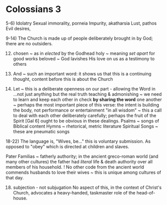 # Colossians 3


5-6) Idolatry
Sexual immorality, porneia
Impurity, akatharsia
Lust, pathos
Evil desires, 


9-14) The Church is made up of people deliberately brought in by God; there are no outsiders.

12) chosen ~ as in _elected_ by the Godhead
holy ~ meaning _set apart_ for good works
beloved ~ God lavishes His love on us as a testimony to others


15) And ~ such an important word: it shows us that this is a continuing thought, content before this is about the Church

16) Let ~ this is a deliberate openness on our part - allowing the Word in
...not just anything but the real truth
teaching & admonishing ~ we need to learn and keep each other in check **by sharing the word**
one another ~ perhaps the most important piece of this verse: the intent is building the body, not performance or entertainment
"in all wisdom" ~ this a call to deal with each other deliberately carefully; perhaps the fruit of the Spirit [Gal 6] ought to be obvious in these dealings.
Psalms ~ songs of Biblical content
Hymns ~ rhetorical, metric literature
Spiritual Songs ~ these are pneumatic songs

18-22) The language is, "Wives, be..." this is voluntary submission.
As opposed to "obey" which is directed at children and slaves.

Pater Familias ~ fatherly authority; in the ancient greco-roman world (and many other cultures) the father had _literal_ life & death authority over all members of his household.
! No other code from the ancient world commends husbands to love their wives ~ this is unique among cultures of that day.

18) subjection - not subjugation
No aspect of this, in the context of Christ's Church, advocates a heavy-handed, taskmaster role of the head-of-house.
